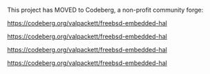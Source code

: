 This project has MOVED to Codeberg, a non-profit community forge:

https://codeberg.org/valpackett/freebsd-embedded-hal

https://codeberg.org/valpackett/freebsd-embedded-hal

https://codeberg.org/valpackett/freebsd-embedded-hal

https://codeberg.org/valpackett/freebsd-embedded-hal
